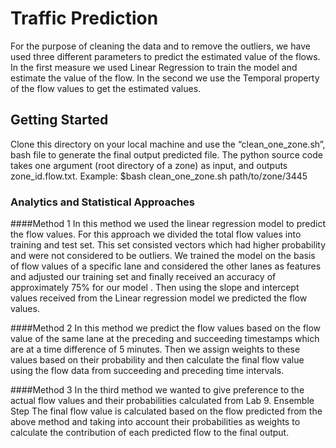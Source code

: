# Traffic Prediction

For the purpose of cleaning the data and to remove the outliers, we have used three different parameters to predict the estimated value of the flows. In the first measure we used Linear Regression to train the model and estimate the value of the flow.
In the second we use the Temporal property of the flow values to get the estimated values.

## Getting Started

Clone this directory on your local machine and use the “clean_one_zone.sh”, bash file to generate the final output predicted file. The python source code takes one
argument (root directory of a zone) as input, and outputs zone_id.flow.txt. Example:
$bash clean_one_zone.sh path/to/zone/3445


### Analytics and Statistical Approaches

####Method 1
In this method we used the linear regression model to predict the flow values. For this approach we divided the total flow values into training and test set. This set consisted vectors which had higher probability and were not considered to be outliers. We trained the model on the basis of flow values of a specific lane and considered the other lanes as features and adjusted our training set and finally
received an accuracy of approximately 75% for our model . Then using the slope and intercept values received from the Linear regression model we predicted the flow values.

####Method 2
In this method we predict the flow values based on the flow value of the same lane at the preceding and succeeding timestamps which are at a time difference of 5 minutes. Then we assign weights to these values based on their probability and then calculate the final flow value using the flow data from succeeding and preceding time intervals.

####Method 3
In the third method we wanted to give preference to the actual flow values and their probabilities calculated from Lab 9.
Ensemble Step
The final flow value is calculated based on the flow predicted from the above method and taking into account their probabilities as weights to calculate the contribution of each predicted flow to the final output.
